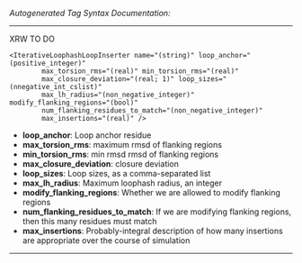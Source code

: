 _Autogenerated Tag Syntax Documentation:_

---
XRW TO DO

```
<IterativeLoophashLoopInserter name="(string)" loop_anchor="(positive_integer)"
        max_torsion_rms="(real)" min_torsion_rms="(real)"
        max_closure_deviation="(real; 1)" loop_sizes="(nnegative_int_cslist)"
        max_lh_radius="(non_negative_integer)" modify_flanking_regions="(bool)"
        num_flanking_residues_to_match="(non_negative_integer)"
        max_insertions="(real)" />
```

-   **loop_anchor**: Loop anchor residue
-   **max_torsion_rms**: maximum rmsd of flanking regions
-   **min_torsion_rms**: min rmsd rmsd of flanking regions
-   **max_closure_deviation**: closure deviation
-   **loop_sizes**: Loop sizes, as a comma-separated list
-   **max_lh_radius**: Maximum loophash radius, an integer
-   **modify_flanking_regions**: Whether we are allowed to modify flanking regions
-   **num_flanking_residues_to_match**: If we are modifying flanking regions, then this many residues must match
-   **max_insertions**: Probably-integral description of how many insertions are appropriate over the course of simulation

---
